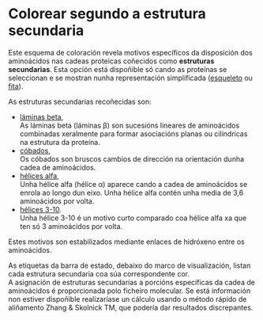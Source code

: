 # Colorear segundo a estrutura secundaria

Este esquema de coloración revela motivos específicos da disposición dos aminoácidos nas cadeas proteicas coñecidos como **estruturas secundarias**. Esta opción está dispoñible só cando as proteínas se seleccionan e se mostran nunha representación simplificada ([esqueleto](display-backbone) ou [fita](display-cartoon)).

As estruturas secundarias recoñecidas son:
* [láminas beta](lexicon-strand),  
As láminas beta (láminas β) son sucesións lineares de aminoácidos combinadas xeralmente para formar asociacións planas ou cilíndricas na estrutura da proteína.
* [cóbados](lexicon-turn),  
Os cóbados son bruscos cambios de dirección na orientación dunha cadea de aminoácidos.
* [hélices alfa](lexicon-helix),  
Unha hélice alfa (hélice α) aparece cando a cadea de aminoácidos se enrola ao longo dun eixo. Unha hélice alfa contén unha media de 3,6 aminoácidos por volta.
* [hélices 3-10](lexicon-helix).  
Unha hélice 3-10 é un motivo curto comparado coa hélice alfa xa que ten só 3 aminoácidos por volta.

Estes motivos son estabilizados mediante enlaces de hidróxeno entre os aminoácidos.

As etiquetas da barra de estado, debaixo do marco de visualización, listan cada estrutura secundaria coa súa correspondente cor.  
A asignación de estruturas secundarias a porcións específicas da cadea de aminoácidos é proporcionada polo ficheiro molecular. Se está información non estiver dispoñible realizaríase un cálculo usando o método rápido de aliñamento Zhang & Skolnick TM, que podería dar resultados discrepantes.
